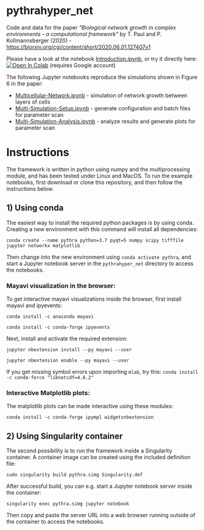 # pythrahyper_net
Code and data for the paper *"Biological network growth in complex environments - a computational framework"* by T. Paul and P. Kollmannsberger (2020) - https://biorxiv.org/cgi/content/short/2020.06.01.127407v1

Please have a look at the notebook [Introduction.ipynb](https://github.com/CIA-CCTB/pythrahyper_net/blob/master/Introduction.ipynb), or try it directly here:  [![Open In Colab](https://colab.research.google.com/assets/colab-badge.svg)](https://colab.research.google.com/github/CIA-CCTB/pythrahyper_net/blob/master/Colab/Introduction_Colab.ipynb) (requires Google account)

The following Jupyter notebooks reproduce the simulations shown in Figure 6 in the paper:

- [Multicellular-Network.ipynb](https://github.com/CIA-CCTB/pythrahyper_net/blob/master/Multicellular-Network.ipynb) - simulation of network growth between layers of cells
- [Multi-Simulation-Setup.ipynb](https://github.com/CIA-CCTB/pythrahyper_net/blob/master/Multi-Simulation-Setup.ipynb) - generate configuration and batch files for parameter scan
- [Multi-Simulation-Analysis.ipynb](https://github.com/CIA-CCTB/pythrahyper_net/blob/master/Multi-Simulation-Analysis.ipynb) - analyze results and generate plots for parameter scan

# Instructions

The framework is written in python using numpy and the multiprocessing module, and has been tested under Linux and MacOS. To run the example notebooks, first download or clone this repository, and then follow the instructions below.

## 1) Using conda

The easiest way to install the required python packages is by using conda. Creating a new environment with this command will install all dependencies:

`conda create --name pythra python=3.7 pyqt=5 numpy scipy tifffile jupyter networkx matplotlib`

Then change into the new environment using `conda activate pythra`, and start a Jupyter notebook server in the `pythrahyper_net` directory to access the notebooks.

### Mayavi visualization in the browser:

To get interactive mayavi visualizations inside the browser, first install mayavi and ipyevents:

`conda install -c anaconda mayavi`

`conda install -c conda-forge ipyevents`

Next, install and activate the required extension:

`jupyter nbextension install --py mayavi --user`

`jupyter nbextension enable --py mayavi --user`

If you get missing symbol errors upon importing `mlab`, try this: `conda install -c conda-force "libnetcdf=4.6.2"`

### Interactive Matplotlib plots:

The matplotlib plots can be made interactive using these modules:

`conda install -c conda-forge ipympl widgetsnbextension`

## 2) Using Singularity container

The second possibility is to run the framework inside a Singularity container. A container image can be created using the included definition file:

`sudo singularity build pythra.simg Singularity.def`

After successful build, you can e.g. start a Jupyter notebook server inside the container:

`singularity exec pythra.simg jupyter notebook`

Then copy and paste the server URL into a web browser running outside of the container to access the notebooks.


